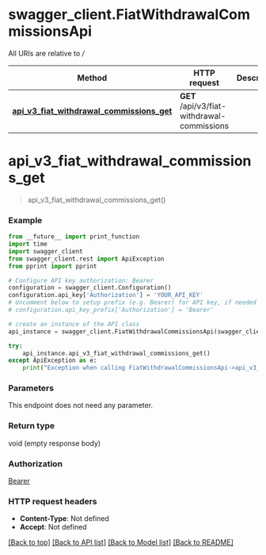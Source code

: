 # swagger_client.FiatWithdrawalCommissionsApi

All URIs are relative to */*

Method | HTTP request | Description
------------- | ------------- | -------------
[**api_v3_fiat_withdrawal_commissions_get**](FiatWithdrawalCommissionsApi.md#api_v3_fiat_withdrawal_commissions_get) | **GET** /api/v3/fiat-withdrawal-commissions | 

# **api_v3_fiat_withdrawal_commissions_get**
> api_v3_fiat_withdrawal_commissions_get()



### Example
```python
from __future__ import print_function
import time
import swagger_client
from swagger_client.rest import ApiException
from pprint import pprint

# Configure API key authorization: Bearer
configuration = swagger_client.Configuration()
configuration.api_key['Authorization'] = 'YOUR_API_KEY'
# Uncomment below to setup prefix (e.g. Bearer) for API key, if needed
# configuration.api_key_prefix['Authorization'] = 'Bearer'

# create an instance of the API class
api_instance = swagger_client.FiatWithdrawalCommissionsApi(swagger_client.ApiClient(configuration))

try:
    api_instance.api_v3_fiat_withdrawal_commissions_get()
except ApiException as e:
    print("Exception when calling FiatWithdrawalCommissionsApi->api_v3_fiat_withdrawal_commissions_get: %s\n" % e)
```

### Parameters
This endpoint does not need any parameter.

### Return type

void (empty response body)

### Authorization

[Bearer](../README.md#Bearer)

### HTTP request headers

 - **Content-Type**: Not defined
 - **Accept**: Not defined

[[Back to top]](#) [[Back to API list]](../README.md#documentation-for-api-endpoints) [[Back to Model list]](../README.md#documentation-for-models) [[Back to README]](../README.md)

